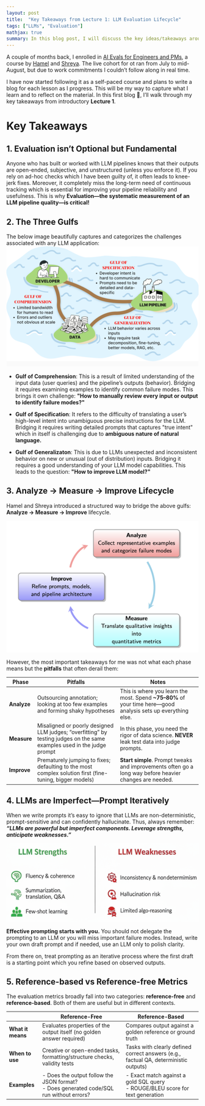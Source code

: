 ```yaml
---
layout: post
title:  "Key Takeaways from Lecture 1: LLM Evaluation Lifecycle"
tags: ["LLMs", "Evaluation"]
mathjax: true
summary: In this blog post, I will discuss the key ideas/takeaways around the systematic evaluation and metrics, "Three Gulfs" and effective prompting.
---
```


A couple of months back, I enrolled in [AI Evals for Engineers and PMs](https://maven.com/parlance-labs/evals), a course by [Hamel](https://hamel.dev/) and [Shreya](https://www.sh-reya.com/). The live cohort for ot ran from July to mid-August, but due to work commitments I couldn’t follow along in real time. 

I have now started following it as a self-paced course and plans to write a blog for each lesson as I progress. This will be my way to capture what I learn and to reflect on the material. In this first blog 🤞, I’ll walk through my key takeaways from introductory **Lecture 1**. 

# Key Takeaways

## 1. Evaluation isn’t Optional but Fundamental

Anyone who has built or worked with LLM pipelines knows that their outputs are open-ended, subjective, and unstructured (unless you enforce it). If you rely on ad-hoc checks which I have been guilty of, it often leads to knee-jerk fixes. Moreover, it completely miss the long-term need of continuous tracking which is essential for improving your pipeline reliability and usefulness. This is why **Evaluation—the systematic measurement of an LLM pipeline quality—is critical!**

## 2. The Three Gulfs
The below image beautifully captures and categorizes the challenges associated with any LLM application:
![Three gulfs](/static/img/blog-2025-09-02/three-gulfs.png)

* **Gulf of Comprehension**: This is a result of limited understanding of the input data (user queries) and the pipeline’s outputs (behavior). Bridging it requires examining examples to identify common failure modes. This brings it own challenge: **"How to manually review every input or output to identify failure modes?"**

* **Gulf of Specification**: It refers to the difficulty of translating a user’s high-level intent into unambiguous precise instructions for the LLM. Bridging it requires writing detailed prompts that captures "true intent" which in itself is challenging due to **ambiguous nature of natural language.**

* **Gulf of Generalizaton**: This is due to LLMs unexpected and inconsistent behavior on new or unusual (out of distribution) inputs. Bridging it requires a good understanding of your LLM model capabilities. This leads to the question: **"How to improve LLM model?"**

## 3. Analyze → Measure → Improve Lifecycle

Hamel and Shreya introduced a structured way to bridge the above gulfs: **Analyze → Measure → Improve** lifecycle. 

![Analyze → Measure → Improve Lifecycle](/static/img/blog-2025-09-02/pitfalls.png)

However, the most important takeaways for me was not what each phase means but the **pitfalls** that often derail them:

| Phase    | Pitfalls                                                                 | Notes                                                                 |
|----------|--------------------------------------------------------------------------|----------------------------------------------------------------------|
| **Analyze** | Outsourcing annotation; looking at too few examples and forming shaky hypotheses | This is where you learn the most. Spend **~75–80%** of your time here—good analysis sets up everything else. |
| **Measure** | Misaligned or poorly designed LLM judges; “overfitting” by testing judges on the same examples used in the judge prompt | In this phase, you need the rigor of data science. **NEVER** leak test data into judge prompts. |
| **Improve** | Prematurely jumping to fixes; defaulting to the most complex solution first (fine-tuning, bigger models) | **Start simple**. Prompt tweaks and improvements often go a long way before heavier changes are needed. |


## 4. LLMs are Imperfect—Prompt Iteratively
When we write prompts it’s easy to ignore that LLMs are non-deterministic, prompt-sensitive and can confidently hallucinate. Thus, always remember: **_“LLMs are powerful but imperfect components. Leverage strengths, anticipate weaknesses.”_**

![LLM Strengths vs. Weaknesses](/static/img/blog-2025-09-02/llm-strengths-weaknesses.jpg)

**Effective prompting starts with you.** You should not delegate the prompting to an LLM or you will miss important failure modes. Instead, write your own draft prompt and if needed, use an LLM only to polish clarity. 

From there on, treat prompting as an iterative process where the first draft is a starting point which you refine based on observed outputs.

## 5. Reference-based vs Reference-free Metrics
The evaluation metrics broadly fall into two categories: **reference-free** and **reference-based**. Both of them are useful but in different contexts.

|                     | **Reference-Free**                                                                 | **Reference-Based**                                                                 |
|---------------------|-------------------------------------------------------------------------------------|-------------------------------------------------------------------------------------|
| **What it means**   | Evaluates properties of the output itself (no golden answer required)               | Compares output against a golden reference or ground truth                          |
| **When to use**     | Creative or open-ended tasks, formatting/structure checks, validity tests           | Tasks with clearly defined correct answers (e.g., factual QA, deterministic outputs)|
| **Examples**        | - Does the output follow the JSON format?<br>- Does generated code/SQL run without errors? | - Exact match against a gold SQL query<br>- ROUGE/BLEU score for text generation    |